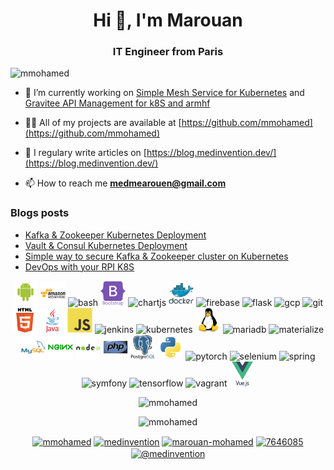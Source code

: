 <h1 align="center">Hi 👋, I'm Marouan</h1>
<h3 align="center">IT Engineer from Paris</h3>

<p align="left"> <img src="https://komarev.com/ghpvc/?username=mmohamed" alt="mmohamed" /> </p>

- 🔭 I’m currently working on [Simple Mesh Service for Kubernetes](https://github.com/mmohamed/k8s-sms) and [Gravitee API Management for k8S and armhf](https://github.com/mmohamed/gravitee-api-management)

- 👨‍💻 All of my projects are available at [https://github.com/mmohamed](https://github.com/mmohamed)

- 📝 I regulary write articles on [https://blog.medinvention.dev/](https://blog.medinvention.dev/)

- 📫 How to reach me **medmearouen@gmail.com**

### Blogs posts
<!-- BLOG-POST-LIST:START -->
- [Kafka &amp; Zookeeper Kubernetes Deployment](https://medinvention.medium.com/kafka-zookeeper-kubernetes-deployment-8a847335fa99?source=rss-9c597bc9ffca------2)
- [Vault &amp; Consul Kubernetes Deployment](https://medinvention.medium.com/vault-consul-kubernetes-deployment-d5b4f47f3a5e?source=rss-9c597bc9ffca------2)
- [Simple way to secure Kafka &amp; Zookeeper cluster on Kubernetes](https://medinvention.medium.com/simple-way-to-secure-kafka-zookeeper-cluster-on-kubernetes-ec7c269e4976?source=rss-9c597bc9ffca------2)
- [DevOps with your RPI K8S](https://medinvention.medium.com/devops-with-your-rpi-k8s-bcbf5d8678b5?source=rss-9c597bc9ffca------2)
<!-- BLOG-POST-LIST:END -->

<p align="center">
  <img src="https://raw.githubusercontent.com/devicons/devicon/master/icons/android/android-original-wordmark.svg" alt="android" width="40" height="40"/> 
  <img src="https://raw.githubusercontent.com/devicons/devicon/master/icons/amazonwebservices/amazonwebservices-original-wordmark.svg" alt="aws" width="40" height="40"/> 
  <img src="https://www.vectorlogo.zone/logos/gnu_bash/gnu_bash-icon.svg" alt="bash" width="40" height="40"/> 
  <img src="https://github.com/devicons/devicon/raw/master/icons/bootstrap/bootstrap-plain-wordmark.svg" alt="bootstrap" width="40" height="40"/> 
  <img src="https://www.chartjs.org/media/logo-title.svg" alt="chartjs" width="40" height="40"/> 
  <img src="https://raw.githubusercontent.com/devicons/devicon/master/icons/docker/docker-original-wordmark.svg" alt="docker" width="40" height="40"/> 
  <img src="https://www.vectorlogo.zone/logos/firebase/firebase-icon.svg" alt="firebase" width="40" height="40"/> 
  <img src="https://www.vectorlogo.zone/logos/pocoo_flask/pocoo_flask-icon.svg" alt="flask" width="40" height="40"/> 
  <img src="https://www.vectorlogo.zone/logos/google_cloud/google_cloud-icon.svg" alt="gcp" width="40" height="40"/> 
  <img src="https://www.vectorlogo.zone/logos/git-scm/git-scm-icon.svg" alt="git" width="40" height="40"/> 
  <img src="https://raw.githubusercontent.com/devicons/devicon/master/icons/html5/html5-original-wordmark.svg" alt="html5" width="40" height="40"/> 
  <img src="https://raw.githubusercontent.com/devicons/devicon/master/icons/java/java-original-wordmark.svg" alt="java" width="40" height="40"/> 
  <img src="https://raw.githubusercontent.com/devicons/devicon/master/icons/javascript/javascript-original.svg" alt="javascript" width="40" height="40"/> 
  <img src="https://www.vectorlogo.zone/logos/jenkins/jenkins-icon.svg" alt="jenkins" width="40" height="40"/> 
  <img src="https://www.vectorlogo.zone/logos/kubernetes/kubernetes-icon.svg" alt="kubernetes" width="40" height="40"/> 
  <img src="https://raw.githubusercontent.com/devicons/devicon/master/icons/linux/linux-original.svg" alt="linux" width="40" height="40"/> 
  <img src="https://www.vectorlogo.zone/logos/mariadb/mariadb-icon.svg" alt="mariadb" width="40" height="40"/> 
  <img src="https://raw.githubusercontent.com/prplx/svg-logos/5585531d45d294869c4eaab4d7cf2e9c167710a9/svg/materialize.svg" alt="materialize" width="40" height="40"/> 
  <img src="https://raw.githubusercontent.com/devicons/devicon/master/icons/mysql/mysql-original-wordmark.svg" alt="mysql" width="40" height="40"/> 
  <img src="https://raw.githubusercontent.com/devicons/devicon/master/icons/nginx/nginx-original.svg" alt="nginx" width="40" height="40"/> 
  <img src="https://raw.githubusercontent.com/devicons/devicon/master/icons/nodejs/nodejs-original-wordmark.svg" alt="nodejs" width="40" height="40"/> 
  <img src="https://raw.githubusercontent.com/devicons/devicon/master/icons/php/php-original.svg" alt="php" width="40" height="40"/> 
  <img src="https://raw.githubusercontent.com/devicons/devicon/master/icons/postgresql/postgresql-original-wordmark.svg" alt="postgresql" width="40" height="40"/> 
  <img src="https://raw.githubusercontent.com/devicons/devicon/master/icons/python/python-original.svg" alt="python" width="40" height="40"/> 
  <img src="https://www.vectorlogo.zone/logos/pytorch/pytorch-icon.svg" alt="pytorch" width="40" height="40"/> 
  <img src="https://i.ibb.co/9T29DD0/selenium.png" alt="selenium" width="40" height="40"/> 
  <img src="https://www.vectorlogo.zone/logos/springio/springio-icon.svg" alt="spring" width="40" height="40"/> 
  <img src="https://symfony.com/logos/symfony_black_03.svg" alt="symfony" width="40" height="40"/> 
  <img src="https://www.vectorlogo.zone/logos/tensorflow/tensorflow-icon.svg" alt="tensorflow" width="40" height="40"/> 
  <img src="https://www.vectorlogo.zone/logos/vagrantup/vagrantup-icon.svg" alt="vagrant" width="40" height="40"/> 
  <img src="https://raw.githubusercontent.com/devicons/devicon/master/icons/vuejs/vuejs-original-wordmark.svg" alt="vuejs" width="40" height="40"/>
</p>

<p align="center"><img src="https://github-readme-stats.vercel.app/api/top-langs/?username=mmohamed&layout=compact&hide=html" alt="mmohamed" /></p>
<p align="center"><img src="https://github-readme-stats.vercel.app/api?username=mmohamed&show_icons=true" alt="mmohamed" /></p>

<p align="center">
<a href="https://dev.to/mmohamed" target="blank"><img align="center" src="https://cdn.jsdelivr.net/npm/simple-icons@3.0.1/icons/dev-dot-to.svg" alt="mmohamed" height="30" width="30" /></a>
<a href="https://twitter.com/medinvention" target="blank"><img align="center" src="https://cdn.jsdelivr.net/npm/simple-icons@3.0.1/icons/twitter.svg" alt="medinvention" height="30" width="30" /></a>
<a href="https://linkedin.com/in/marouan-mohamed" target="blank"><img align="center" src="https://cdn.jsdelivr.net/npm/simple-icons@3.0.1/icons/linkedin.svg" alt="marouan-mohamed" height="30" width="30" /></a>
<a href="https://stackoverflow.com/users/7646085" target="blank"><img align="center" src="https://cdn.jsdelivr.net/npm/simple-icons@3.0.1/icons/stackoverflow.svg" alt="7646085" height="30" width="30" /></a>
<a href="https://medium.com/@medinvention" target="blank"><img align="center" src="https://cdn.jsdelivr.net/npm/simple-icons@3.0.1/icons/medium.svg" alt="@medinvention" height="30" width="30" /></a>
</p>
